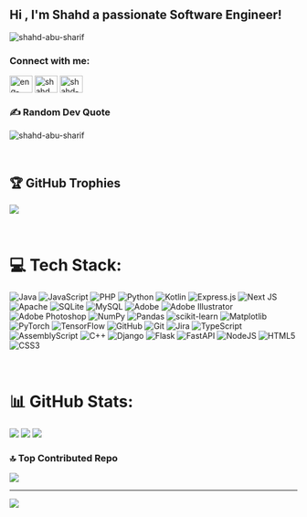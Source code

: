 ## Hi , I'm Shahd a passionate Software Engineer!

<p align="left"> <img src="https://komarev.com/ghpvc/?username=shahd-abu-sharif&label=Profile%20views&color=0e75b6&style=flat" alt="shahd-abu-sharif" /> </p>

<h3 align="left">Connect with me:</h3>
<p align="left">
<a href="https://linkedin.com/in/eng-shahd-abu-sharif" target="blank"><img align="center" src="https://raw.githubusercontent.com/rahuldkjain/github-profile-readme-generator/master/src/images/icons/Social/linked-in-alt.svg" alt="eng-shahd-abu-sharif" height="30" width="40" /></a>
<a href="https://instagram.com/shahd_abu_sharif" target="blank"><img align="center" src="https://raw.githubusercontent.com/rahuldkjain/github-profile-readme-generator/master/src/images/icons/Social/instagram.svg" alt="shahd_abu_sharif" height="30" width="40" /></a>
<!-- <a href="https://www.behance.net/shahdabusharif2002" target="blank"><img align="center" src="https://raw.githubusercontent.com/rahuldkjain/github-profile-readme-generator/master/src/images/icons/Social/behance.svg" alt="shahdabusharif2002" height="30" width="40" /></a> -->
<a href="https://www.leetcode.com/shahd-abu-sharif" target="blank"><img align="center" src="https://raw.githubusercontent.com/rahuldkjain/github-profile-readme-generator/master/src/images/icons/Social/leet-code.svg" alt="shahd-abu-sharif" height="30" width="40" /></a>
</p>

### ✍️ Random Dev Quote
<p><img  src="https://quotes-github-readme.vercel.app/api?type=horizontal&theme=tokyonight" alt="shahd-abu-sharif" /></p>

<br>

## 🏆 GitHub Trophies
![](https://github-profile-trophy.vercel.app/?username=shahd-abu-sharif&theme=tokyonight&no-frame=false&no-bg=false&margin-w=4)

<br> 

# 💻 Tech Stack:
![Java](https://img.shields.io/badge/java-%23ED8B00.svg?style=for-the-badge&logo=openjdk&logoColor=white) ![JavaScript](https://img.shields.io/badge/javascript-%23323330.svg?style=for-the-badge&logo=javascript&logoColor=%23F7DF1E) ![PHP](https://img.shields.io/badge/php-%23777BB4.svg?style=for-the-badge&logo=php&logoColor=white) ![Python](https://img.shields.io/badge/python-3670A0?style=for-the-badge&logo=python&logoColor=ffdd54) ![Kotlin](https://img.shields.io/badge/kotlin-%237F52FF.svg?style=for-the-badge&logo=kotlin&logoColor=white) ![Express.js](https://img.shields.io/badge/express.js-%23404d59.svg?style=for-the-badge&logo=express&logoColor=%2361DAFB) ![Next JS](https://img.shields.io/badge/Next-black?style=for-the-badge&logo=next.js&logoColor=white) ![Apache](https://img.shields.io/badge/apache-%23D42029.svg?style=for-the-badge&logo=apache&logoColor=white) ![SQLite](https://img.shields.io/badge/sqlite-%2307405e.svg?style=for-the-badge&logo=sqlite&logoColor=white) ![MySQL](https://img.shields.io/badge/mysql-4479A1.svg?style=for-the-badge&logo=mysql&logoColor=white) ![Adobe](https://img.shields.io/badge/adobe-%23FF0000.svg?style=for-the-badge&logo=adobe&logoColor=white) ![Adobe Illustrator](https://img.shields.io/badge/adobe%20illustrator-%23FF9A00.svg?style=for-the-badge&logo=adobe%20illustrator&logoColor=white) ![Adobe Photoshop](https://img.shields.io/badge/adobe%20photoshop-%2331A8FF.svg?style=for-the-badge&logo=adobe%20photoshop&logoColor=white) ![NumPy](https://img.shields.io/badge/numpy-%23013243.svg?style=for-the-badge&logo=numpy&logoColor=white) ![Pandas](https://img.shields.io/badge/pandas-%23150458.svg?style=for-the-badge&logo=pandas&logoColor=white) ![scikit-learn](https://img.shields.io/badge/scikit--learn-%23F7931E.svg?style=for-the-badge&logo=scikit-learn&logoColor=white) ![Matplotlib](https://img.shields.io/badge/Matplotlib-%23ffffff.svg?style=for-the-badge&logo=Matplotlib&logoColor=black) ![PyTorch](https://img.shields.io/badge/PyTorch-%23EE4C2C.svg?style=for-the-badge&logo=PyTorch&logoColor=white) ![TensorFlow](https://img.shields.io/badge/TensorFlow-%23FF6F00.svg?style=for-the-badge&logo=TensorFlow&logoColor=white) ![GitHub](https://img.shields.io/badge/github-%23121011.svg?style=for-the-badge&logo=github&logoColor=white) ![Git](https://img.shields.io/badge/git-%23F05033.svg?style=for-the-badge&logo=git&logoColor=white) ![Jira](https://img.shields.io/badge/jira-%230A0FFF.svg?style=for-the-badge&logo=jira&logoColor=white) ![TypeScript](https://img.shields.io/badge/typescript-%23007ACC.svg?style=for-the-badge&logo=typescript&logoColor=white) ![AssemblyScript](https://img.shields.io/badge/assembly%20script-%23000000.svg?style=for-the-badge&logo=assemblyscript&logoColor=white) ![C++](https://img.shields.io/badge/c++-%2300599C.svg?style=for-the-badge&logo=c%2B%2B&logoColor=white) ![Django](https://img.shields.io/badge/django-%23092E20.svg?style=for-the-badge&logo=django&logoColor=white) ![Flask](https://img.shields.io/badge/flask-%23000.svg?style=for-the-badge&logo=flask&logoColor=white) ![FastAPI](https://img.shields.io/badge/FastAPI-005571?style=for-the-badge&logo=fastapi) ![NodeJS](https://img.shields.io/badge/node.js-6DA55F?style=for-the-badge&logo=node.js&logoColor=white) ![HTML5](https://img.shields.io/badge/html5-%23E34F26.svg?style=for-the-badge&logo=html5&logoColor=white) ![CSS3](https://img.shields.io/badge/css3-%231572B6.svg?style=for-the-badge&logo=css3&logoColor=white)

<br>

# 📊 GitHub Stats:
![](https://github-readme-stats.vercel.app/api/top-langs/?username=shahd-abu-sharif&theme=tokyonight&hide_progress=true)
![](https://nirzak-streak-stats.vercel.app/?user=shahd-abu-sharif&theme=tokyonight&hide_border=false)
![](https://github-readme-stats.vercel.app/api?username=shahd-abu-sharif&theme=tokyonight&hide_border=false&include_all_commits=true&count_private=true)







### 🔝 Top Contributed Repo
![](https://github-contributor-stats.vercel.app/api?username=shahd-abu-sharif&limit=5&theme=tokyonight&combine_all_yearly_contributions=true)

---
[![](https://visitcount.itsvg.in/api?id=shahd-abu-sharif&icon=0&color=0)](https://visitcount.itsvg.in)

<!-- Proudly created with GPRM ( https://gprm.itsvg.in ) -->
